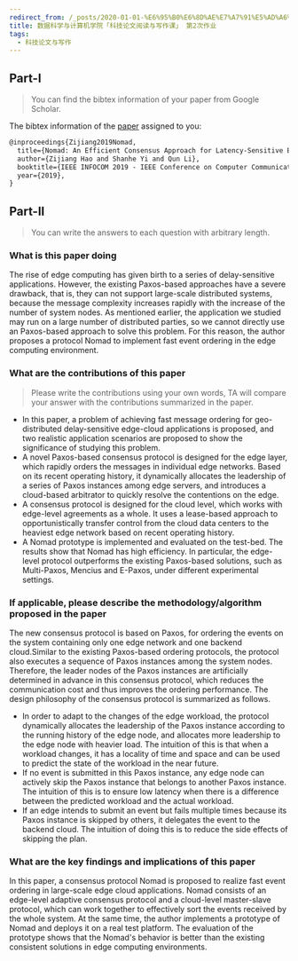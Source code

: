 ```yaml
---
redirect_from: /_posts/2020-01-01-%E6%95%B0%E6%8D%AE%E7%A7%91%E5%AD%A6%E4%B8%8E%E8%AE%A1%E7%AE%97%E6%9C%BA%E5%AD%A6%E9%99%A2-%E7%A7%91%E6%8A%80%E8%AE%BA%E6%96%87%E9%98%85%E8%AF%BB%E4%B8%8E%E5%86%99%E4%BD%9C%E8%AF%BE-%E7%AC%AC2%E6%AC%A1%E4%BD%9C%E4%B8%9A/
title: 数据科学与计算机学院「科技论文阅读与写作课」 第2次作业
tags:
  - 科技论文与写作
---
```


## Part-I

> You can find the bibtex information of your paper from Google Scholar.

The bibtex information of the [paper](http://www.cs.wm.edu/~liqun/paper/infocom19.pdf) assigned to you:

```tex
@inproceedings{Zijiang2019Nomad,
  title={Nomad: An Efficient Consensus Approach for Latency-Sensitive Edge-Cloud Applications},
  author={Zijiang Hao and Shanhe Yi and Qun Li},
  booktitle={IEEE INFOCOM 2019 - IEEE Conference on Computer Communications},
  year={2019},
}
```

## Part-II

> You can write the answers to each question with arbitrary length.

### What is this paper doing

The rise of edge computing has given birth to a series of delay-sensitive applications. However, the existing Paxos-based approaches have a severe drawback, that is, they can not support large-scale distributed systems, because the message complexity increases rapidly with the increase of the number of system nodes. As mentioned earlier, the application we studied may run on a large number of distributed parties, so we cannot directly use an Paxos-based approach to solve this problem. For this reason, the author proposes a protocol Nomad to implement fast event ordering in the edge computing environment.

### What are the contributions of this paper

> Please write the contributions using your own words, TA will compare your answer with the contributions summarized in the paper.

- In this paper, a problem of achieving fast message ordering for geo-distributed delay-sensitive edge-cloud applications is proposed, and two realistic application scenarios are proposed to show the significance of studying this problem.
- A novel Paxos-based consensus protocol is designed for the edge layer, which rapidly orders the messages in individual edge networks. Based on its recent operating history, it dynamically allocates the leadership of a series of Paxos instances among edge servers, and introduces a cloud-based arbitrator to quickly resolve the contentions on the edge.
- A consensus protocol is designed for the cloud level, which works with edge-level agreements as a whole. It uses a lease-based approach to opportunistically transfer control from the cloud data centers to the heaviest edge network based on recent operating history.
- A Nomad prototype is implemented and evaluated on the test-bed. The results show that Nomad has high efficiency. In particular, the edge-level protocol outperforms the existing Paxos-based solutions, such as Multi-Paxos, Mencius and E-Paxos, under different experimental settings.

### If applicable, please describe the methodology/algorithm proposed in the paper

The new consensus protocol is based on Paxos, for ordering the events on the system containing only one edge network and one backend cloud.Similar to the existing Paxos-based ordering protocols, the protocol also executes a sequence of Paxos instances among the system nodes. Therefore, the leader nodes of the Paxos instances are artificially determined in advance in this consensus protocol, which reduces the communication cost and thus improves the ordering performance. The design philosophy of the consensus protocol is summarized as follows.

- In order to adapt to the changes of the edge workload, the protocol dynamically allocates the leadership of the Paxos instance according to the running history of the edge node, and allocates more leadership to the edge node with heavier load. The intuition of this is that when a workload changes, it has a locality of time and space and can be used to predict the state of the workload in the near future.
- If no event is submitted in this Paxos instance, any edge node can actively skip the Paxos instance that belongs to another Paxos instance. The intuition of this is to ensure low latency when there is a difference between the predicted workload and the actual workload.
- If an edge intends to submit an event but fails multiple times because its Paxos instance is skipped by others, it delegates the event to the backend cloud. The intuition of doing this is to reduce the side effects of skipping the plan.

### What are the key findings and implications of this paper

In this paper, a consensus protocol Nomad is proposed to realize fast event ordering in large-scale edge cloud applications. Nomad consists of an edge-level adaptive consensus protocol and a cloud-level master-slave protocol, which can work together to effectively sort the events received by the whole system. At the same time, the author implements a prototype of Nomad and deploys it on a real test platform. The evaluation of the prototype shows that the Nomad's behavior is better than the existing consistent solutions in edge computing environments.
